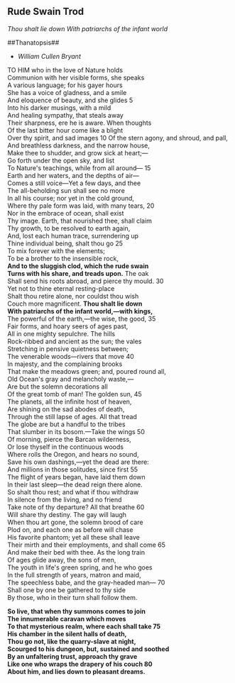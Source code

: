 ## Rude Swain Trod ##

*Thou shalt lie down With patriarchs of the infant world*

##Thanatopsis##

   - *William Cullen Bryant*
 
  TO HIM who in the love of Nature holds	 
Communion with her visible forms, she speaks	 
A various language; for his gayer hours	 
She has a voice of gladness, and a smile	 
And eloquence of beauty, and she glides	         5  
Into his darker musings, with a mild	 
And healing sympathy, that steals away	 
Their sharpness, ere he is aware. When thoughts	 
Of the last bitter hour come like a blight	 
Over thy spirit, and sad images	  10
Of the stern agony, and shroud, and pall,	 
And breathless darkness, and the narrow house,	 
Make thee to shudder, and grow sick at heart;—	 
Go forth under the open sky, and list	 
To Nature's teachings, while from all around—	  15  
Earth and her waters, and the depths of air—	 
Comes a still voice—Yet a few days, and thee	 
The all-beholding sun shall see no more	 
In all his course; nor yet in the cold ground,	 
Where thy pale form was laid, with many tears,	  20  
Nor in the embrace of ocean, shall exist	 
Thy image. Earth, that nourished thee, shall claim	 
Thy growth, to be resolved to earth again,	 
And, lost each human trace, surrendering up	 
Thine individual being, shalt thou go	  25  
To mix forever with the elements;	 
To be a brother to the insensible rock,	 
**And to the sluggish clod, which the rude swain  
Turns with his share, and treads upon.** The oak	 
Shall send his roots abroad, and pierce thy mould.	  30  
  Yet not to thine eternal resting-place	 
Shalt thou retire alone, nor couldst thou wish	 
Couch more magnificent. **Thou shalt lie down  
With patriarchs of the infant world,—with kings,**	 
The powerful of the earth,—the wise, the good,	  35  
Fair forms, and hoary seers of ages past,	 
All in one mighty sepulchre. The hills	 
Rock-ribbed and ancient as the sun; the vales	 
Stretching in pensive quietness between;	 
The venerable woods—rivers that move	  40  
In majesty, and the complaining brooks	 
That make the meadows green; and, poured round all,	 
Old Ocean's gray and melancholy waste,—	 
Are but the solemn decorations all	 
Of the great tomb of man! The golden sun,	  45  
The planets, all the infinite host of heaven,	 
Are shining on the sad abodes of death,	 
Through the still lapse of ages. All that tread	 
The globe are but a handful to the tribes	 
That slumber in its bosom.—Take the wings	  50  
Of morning, pierce the Barcan wilderness,	 
Or lose thyself in the continuous woods	 
Where rolls the Oregon, and hears no sound,	 
Save his own dashings,—yet the dead are there:	 
And millions in those solitudes, since first	  55  
The flight of years began, have laid them down	 
In their last sleep—the dead reign there alone.	 
So shalt thou rest; and what if thou withdraw	 
In silence from the living, and no friend	 
Take note of thy departure? All that breathe	  60  
Will share thy destiny. The gay will laugh	 
When thou art gone, the solemn brood of care	 
Plod on, and each one as before will chase	 
His favorite phantom; yet all these shall leave	 
Their mirth and their employments, and shall come	  65  
And make their bed with thee. As the long train	 
Of ages glide away, the sons of men,	 
The youth in life's green spring, and he who goes	 
In the full strength of years, matron and maid,	 
The speechless babe, and the gray-headed man—	  70  
Shall one by one be gathered to thy side	 
By those, who in their turn shall follow them.	 
  
**So live, that when thy summons comes to join	 
The innumerable caravan which moves	 
To that mysterious realm, where each shall take	  75  
His chamber in the silent halls of death,	 
Thou go not, like the quarry-slave at night,	 
Scourged to his dungeon, but, sustained and soothed	 
By an unfaltering trust, approach thy grave	 
Like one who wraps the drapery of his couch	  80  
About him, and lies down to pleasant dreams.**
